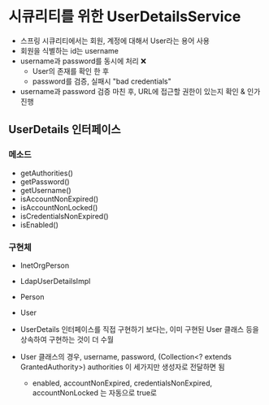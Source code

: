 # 시큐리티를 위한 UserDetailsService

- 스프링 시큐리티에서는 회원, 계정에 대해서 User라는 용어 사용
- 회원을 식별하는 id는 username
- username과 password를 동시에 처리 ❌
  - User의 존재를 확인 한 후
  - password를 검증, 실패시 "bad credentials"
- username과 password 검증 마친 후, URL에 접근할 권한이 있는지 확인 & 인가 진행

## UserDetails 인터페이스

### 메소드

- getAuthorities()
- getPassword()
- getUsername()
- isAccountNonExpired()
- isAccountNonLocked()
- isCredentialsNonExpired()
- isEnabled()

### 구현체

- InetOrgPerson
- LdapUserDetailsImpl
- Person
- User

- UserDetails 인터페이스를 직접 구현하기 보다는, 이미 구현된 User 클래스 등을 상속하여 구현하는 것이 더 수월
- User 클래스의 경우, username, password, (Collection<? extends GrantedAuthority>) authorities 이 세가지만 생성자로 전달하면 됨
  - enabled, accountNonExpired, credentialsNonExpired, accountNonLocked 는 자동으로 true로
